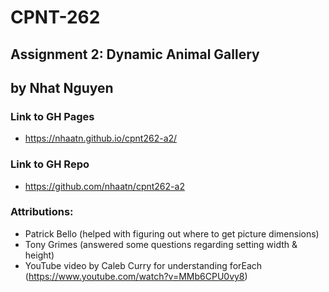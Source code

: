 # CPNT-262
## Assignment 2: Dynamic Animal Gallery
## by Nhat Nguyen

### Link to GH Pages
- https://nhaatn.github.io/cpnt262-a2/

### Link to GH Repo
- https://github.com/nhaatn/cpnt262-a2

### Attributions:
- Patrick Bello (helped with figuring out where to get picture dimensions)
- Tony Grimes (answered some questions regarding setting width & height)
- YouTube video by Caleb Curry for understanding forEach (https://www.youtube.com/watch?v=MMb6CPU0vy8)